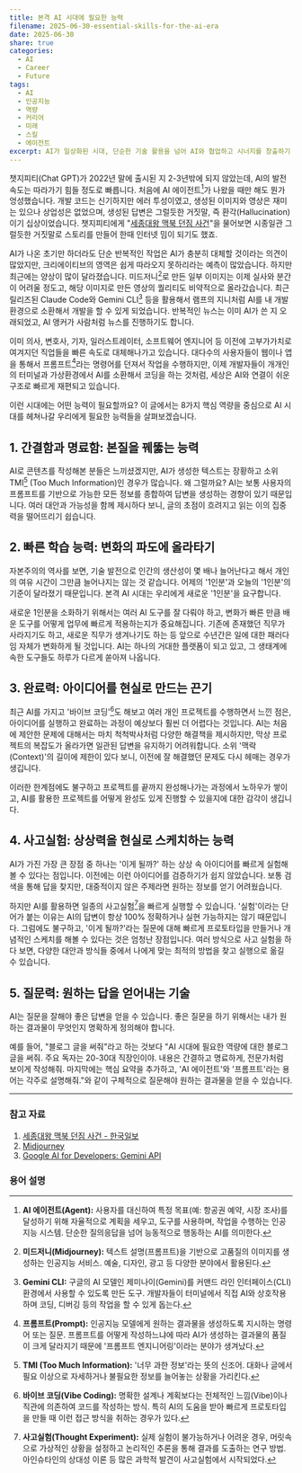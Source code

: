 ```yaml
---
title: 본격 AI 시대에 필요한 능력
filename: 2025-06-30-essential-skills-for-the-ai-era
date: 2025-06-30
share: true
categories:
  - AI
  - Career
  - Future
tags:
  - AI
  - 인공지능
  - 역량
  - 커리어
  - 미래
  - 스킬
  - 에이전트
excerpt: AI가 일상화된 시대, 단순한 기술 활용을 넘어 AI와 협업하고 시너지를 창출하기 위해 필요한 핵심 역량은 무엇일까요? 이 글에서는 AI 시대를 주도할 다섯 가지 능력을 심도 있게 분석하고 구체적인 실천 방안을 제시합니다.
---
```


챗지피티(Chat GPT)가 2022년 말에 출시된 지 2-3년밖에 되지 않았는데, AI의 발전 속도는 따라가기 힘들 정도로 빠릅니다. 처음에 AI 에이전트[^1]가 나왔을 때만 해도 뭔가 엉성했습니다. 개발 코드는 신기하지만 에러 투성이였고, 생성된 이미지와 영상은 재미는 있으나 상업성은 없었으며, 생성된 답변은 그럴듯한 거짓말, 즉 환각(Hallucination)이기 십상이었습니다. 챗지피티에게 "[세종대왕 맥북 던짐 사건](https://www.hankookilbo.com/News/Read/A2023022215200000727)"을 물어보면 시종일관 그럴듯한 거짓말로 스토리를 만들어 한때 인터넷 밈이 되기도 했죠.

AI가 나온 초기만 하더라도 단순 반복적인 작업은 AI가 충분히 대체할 것이라는 의견이 많았지만, 크리에이티브의 영역은 쉽게 따라오지 못하리라는 예측이 많았습니다. 하지만 최근에는 양상이 많이 달라졌습니다. 미드저니[^2]로 만든 일부 이미지는 이제 실사와 분간이 어려울 정도고, 해당 이미지로 만든 영상의 퀄리티도 비약적으로 올라갔습니다. 최근 릴리즈된 Claude Code와 Gemini CLI[^3] 등을 활용해서 램프의 지니처럼 AI를 내 개발 환경으로 소환해서 개발을 할 수 있게 되었습니다. 반복적인 뉴스는 이미 AI가 쓴 지 오래되었고, AI 앵커가 사람처럼 뉴스를 진행하기도 합니다.

이미 의사, 변호사, 기자, 일러스트레이터, 소프트웨어 엔지니어 등 이전에 고부가가치로 여겨지던 직업들을 빠른 속도로 대체해나가고 있습니다. 대다수의 사용자들이 웹이나 앱을 통해서 프롬프트[^4]라는 명령어를 던져서 작업을 수행하지만, 이제 개발자들이 개개인의 터미널과 가상환경에서 AI를 소환해서 코딩을 하는 것처럼, 세상은 AI와 연결이 쉬운 구조로 빠르게 재편되고 있습니다.

이런 시대에는 어떤 능력이 필요할까요? 이 글에서는 8가지 핵심 역량을 중심으로 AI 시대를 헤쳐나갈 우리에게 필요한 능력들을 살펴보겠습니다.

## 1. 간결함과 명료함: 본질을 꿰뚫는 능력

AI로 콘텐츠를 작성해본 분들은 느끼셨겠지만, AI가 생성한 텍스트는 장황하고 소위 TMI[^5] (Too Much Information)인 경우가 많습니다. 왜 그럴까요? AI는 보통 사용자의 프롬프트를 기반으로 가능한 모든 정보를 종합하여 답변을 생성하는 경향이 있기 때문입니다. 여러 대안과 가능성을 함께 제시하다 보니, 글의 초점이 흐려지고 읽는 이의 집중력을 떨어뜨리기 쉽습니다. 


## 2. 빠른 학습 능력: 변화의 파도에 올라타기

자본주의의 역사를 보면, 기술 발전으로 인간의 생산성이 몇 배나 늘어난다고 해서 개인의 여유 시간이 그만큼 늘어나지는 않는 것 같습니다. 어제의 '1인분'과 오늘의 '1인분'의 기준이 달라졌기 때문입니다. 본격 AI 시대는 우리에게 새로운 '1인분'을 요구합니다.

새로운 1인분을 소화하기 위해서는 여러 AI 도구를 잘 다뤄야 하고, 변화가 빠른 만큼 배운 도구를 어떻게 업무에 빠르게 적용하는지가 중요해집니다. 기존에 존재했던 직무가 사라지기도 하고, 새로운 직무가 생겨나기도 하는 등 앞으로 수년간은 일에 대한 패러다임 자체가 변화하게 될 것입니다. AI는 하나의 거대한 플랫폼이 되고 있고, 그 생태계에 속한 도구들도 하루가 다르게 쏟아져 나옵니다.


## 3. 완료력: 아이디어를 현실로 만드는 끈기

최근 AI를 가지고 '바이브 코딩'[^6]도 해보고 여러 개인 프로젝트를 수행하면서 느낀 점은, 아이디어를 실행하고 완료하는 과정이 예상보다 훨씬 더 어렵다는 것입니다. AI는 처음에 제안한 문제에 대해서는 마치 척척박사처럼 다양한 해결책을 제시하지만, 막상 프로젝트의 복잡도가 올라가면 일관된 답변을 유지하기 어려워합니다. 소위 '맥락(Context)'의 길이에 제한이 있다 보니, 이전에 잘 해결했던 문제도 다시 헤매는 경우가 생깁니다.

이러한 한계점에도 불구하고 프로젝트를 끝까지 완성해나가는 과정에서 노하우가 쌓이고, AI를 활용한 프로젝트를 어떻게 완성도 있게 진행할 수 있을지에 대한 감각이 생깁니다.


## 4. 사고실험: 상상력을 현실로 스케치하는 능력

AI가 가진 가장 큰 장점 중 하나는 '이게 될까?' 하는 상상 속 아이디어를 빠르게 실험해볼 수 있다는 점입니다. 이전에는 이런 아이디어를 검증하기가 쉽지 않았습니다. 보통 검색을 통해 답을 찾지만, 대중적이지 않은 주제라면 원하는 정보를 얻기 어려웠습니다.

하지만 AI를 활용하면 일종의 사고실험[^7]을 빠르게 실행할 수 있습니다. '실험'이라는 단어가 붙는 이유는 AI의 답변이 항상 100% 정확하거나 실현 가능하지는 않기 때문입니다. 그럼에도 불구하고, '이게 될까?'라는 질문에 대해 빠르게 프로토타입을 만들거나 개념적인 스케치를 해볼 수 있다는 것은 엄청난 장점입니다. 여러 방식으로 사고 실험을 하다 보면, 다양한 대안과 방식들 중에서 나에게 맞는 최적의 방법을 찾고 실행으로 옮길 수 있습니다.


## 5. 질문력: 원하는 답을 얻어내는 기술

AI는 질문을 잘해야 좋은 답변을 얻을 수 있습니다. 좋은 질문을 하기 위해서는 내가 원하는 결과물이 무엇인지 명확하게 정의해야 합니다.

예를 들어, "블로그 글을 써줘"라고 하는 것보다 "AI 시대에 필요한 역량에 대한 블로그 글을 써줘. 주요 독자는 20-30대 직장인이야. 내용은 간결하고 명료하게, 전문가처럼 보이게 작성해줘. 마지막에는 핵심 요약을 추가하고, 'AI 에이전트'와 '프롬프트'라는 용어는 각주로 설명해줘."와 같이 구체적으로 질문해야 원하는 결과물을 얻을 수 있습니다.

---

### 참고 자료
1.  [세종대왕 맥북 던짐 사건 - 한국일보](https://www.hankookilbo.com/News/Read/A2023022215200000727)
2.  [Midjourney](https://www.midjourney.com/)
3.  [Google AI for Developers: Gemini API](https://ai.google.dev/docs/gemini_api_overview)

### 용어 설명
[^1]: **AI 에이전트(Agent):** 사용자를 대신하여 특정 목표(예: 항공권 예약, 시장 조사)를 달성하기 위해 자율적으로 계획을 세우고, 도구를 사용하며, 작업을 수행하는 인공지능 시스템. 단순한 질의응답을 넘어 능동적으로 행동하는 AI를 의미한다.
[^2]: **미드저니(Midjourney):** 텍스트 설명(프롬프트)을 기반으로 고품질의 이미지를 생성하는 인공지능 서비스. 예술, 디자인, 광고 등 다양한 분야에서 활용된다.
[^3]: **Gemini CLI:** 구글의 AI 모델인 제미나이(Gemini)를 커맨드 라인 인터페이스(CLI) 환경에서 사용할 수 있도록 만든 도구. 개발자들이 터미널에서 직접 AI와 상호작용하며 코딩, 디버깅 등의 작업을 할 수 있게 돕는다.
[^4]: **프롬프트(Prompt):** 인공지능 모델에게 원하는 결과물을 생성하도록 지시하는 명령어 또는 질문. 프롬프트를 어떻게 작성하느냐에 따라 AI가 생성하는 결과물의 품질이 크게 달라지기 때문에 '프롬프트 엔지니어링'이라는 분야가 생겨났다.
[^5]: **TMI (Too Much Information):** '너무 과한 정보'라는 뜻의 신조어. 대화나 글에서 필요 이상으로 자세하거나 불필요한 정보를 늘어놓는 상황을 가리킨다.
[^6]: **바이브 코딩(Vibe Coding):** 명확한 설계나 계획보다는 전체적인 느낌(Vibe)이나 직관에 의존하여 코드를 작성하는 방식. 특히 AI의 도움을 받아 빠르게 프로토타입을 만들 때 이런 접근 방식을 취하는 경우가 있다.
[^7]: **사고실험(Thought Experiment):** 실제 실험이 불가능하거나 어려운 경우, 머릿속으로 가상적인 상황을 설정하고 논리적인 추론을 통해 결과를 도출하는 연구 방법. 아인슈타인의 상대성 이론 등 많은 과학적 발견이 사고실험에서 시작되었다.
